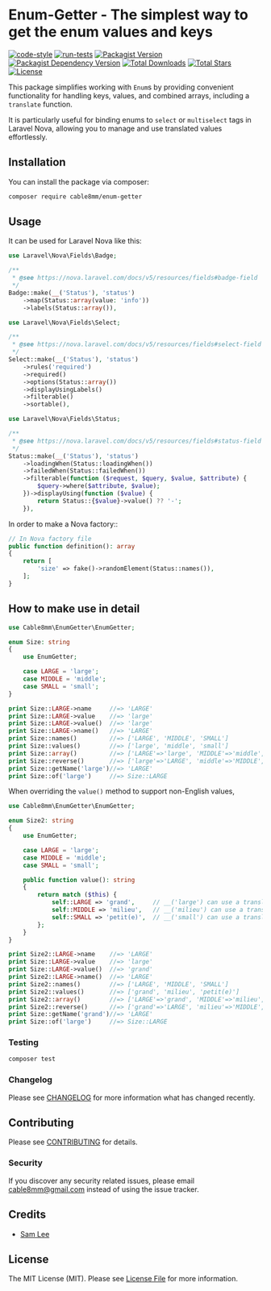 # Enum-Getter - The simplest way to get the enum values and keys

[![code-style](https://github.com/cable8mm/enum-getter/actions/workflows/code-style.yml/badge.svg)](https://github.com/cable8mm/enum-getter/actions/workflows/code-style.yml)
[![run-tests](https://github.com/cable8mm/enum-getter/actions/workflows/run-tests.yml/badge.svg)](https://github.com/cable8mm/enum-getter/actions/workflows/run-tests.yml)
[![Packagist Version](https://img.shields.io/packagist/v/cable8mm/enum-getter)](https://packagist.org/packages/cable8mm/enum-getter)
[![Packagist Dependency Version](https://img.shields.io/packagist/dependency-v/cable8mm/enum-getter/php?logo=PHP&logoColor=white&color=777BB4
)](https://packagist.org/packages/cable8mm/enum-getter)
[![Total Downloads](https://img.shields.io/packagist/dt/cable8mm/enum-getter)](https://packagist.org/packages/cable8mm/enum-getter/stats)
[![Total Stars](https://img.shields.io/packagist/stars/cable8mm/enum-getter)](https://github.com/cable8mm/enum-getter/stargazers)
[![License](https://img.shields.io/packagist/l/cable8mm/enum-getter)](https://github.com/cable8mm/enum-getter/blob/main/LICENSE.md)

This package simplifies working with `Enum`s by providing convenient functionality for handling keys, values, and combined arrays, including a `translate` function.

It is particularly useful for binding enums to `select` or `multiselect` tags in Laravel Nova, allowing you to manage and use translated values effortlessly.

## Installation

You can install the package via composer:

```bash
composer require cable8mm/enum-getter
```

## Usage

It can be used for Laravel Nova like this:

```php
use Laravel\Nova\Fields\Badge;

/**
 * @see https://nova.laravel.com/docs/v5/resources/fields#badge-field
 */
Badge::make(__('Status'), 'status')
    ->map(Status::array(value: 'info'))
    ->labels(Status::array()),
```

```php
use Laravel\Nova\Fields\Select;

/**
 * @see https://nova.laravel.com/docs/v5/resources/fields#select-field
 */
Select::make(__('Status'), 'status')
    ->rules('required')
    ->required()
    ->options(Status::array())
    ->displayUsingLabels()
    ->filterable()
    ->sortable(),
```

```php
use Laravel\Nova\Fields\Status;

/**
 * @see https://nova.laravel.com/docs/v5/resources/fields#status-field
 */
Status::make(__('Status'), 'status')
    ->loadingWhen(Status::loadingWhen())
    ->failedWhen(Status::failedWhen())
    ->filterable(function ($request, $query, $value, $attribute) {
        $query->where($attribute, $value);
    })->displayUsing(function ($value) {
        return Status::{$value}->value() ?? '-';
    }),
```

In order to make a Nova factory::

```php
// In Nova factory file
public function definition(): array
{
    return [
        'size' => fake()->randomElement(Status::names()),
    ];
}
```

## How to make use in detail

```php
use Cable8mm\EnumGetter\EnumGetter;

enum Size: string
{
    use EnumGetter;

    case LARGE = 'large';
    case MIDDLE = 'middle';
    case SMALL = 'small';
}

print Size::LARGE->name     //=> 'LARGE'
print Size::LARGE->value    //=> 'large'
print Size::LARGE->value()  //=> 'large'
print Size::LARGE->name()   //=> 'LARGE'
print Size::names()         //=> ['LARGE', 'MIDDLE', 'SMALL']
print Size::values()        //=> ['large', 'middle', 'small']
print Size::array()         //=> ['LARGE'=>'large', 'MIDDLE'=>'middle', 'SMALL'=>'small']
print Size::reverse()       //=> ['large'=>'LARGE', 'middle'=>'MIDDLE', 'small'=>'SMALL']
print Size::getName('large')//=> 'LARGE'
print Size::of('large')     //=> Size::LARGE
```

When overriding the `value()` method to support non-English values,

```php
use Cable8mm\EnumGetter\EnumGetter;

enum Size2: string
{
    use EnumGetter;

    case LARGE = 'large';
    case MIDDLE = 'middle';
    case SMALL = 'small';

    public function value(): string
    {
        return match ($this) {
            self::LARGE => 'grand',     // __('large') can use a translation module
            self::MIDDLE => 'milieu',   // __('milieu') can use a translation module
            self::SMALL => 'petit(e)',  // __('small') can use a translation module
        };
    }
}

print Size2::LARGE->name    //=> 'LARGE'
print Size::LARGE->value    //=> 'large'
print Size::LARGE->value()  //=> 'grand'
print Size2::LARGE->name()  //=> 'LARGE'
print Size2::names()        //=> ['LARGE', 'MIDDLE', 'SMALL']
print Size2::values()       //=> ['grand', 'milieu', 'petit(e)']
print Size2::array()        //=> ['LARGE'=>'grand', 'MIDDLE'=>'milieu', 'SMALL'=>'petit(e)']
print Size2::reverse()      //=> ['grand'=>'LARGE', 'milieu'=>'MIDDLE', 'petit(e)'=>'SMALL']
print Size::getName('grand')//=> 'LARGE'
print Size::of('large')     //=> Size::LARGE
```

### Testing

```bash
composer test
```

### Changelog

Please see [CHANGELOG](CHANGELOG.md) for more information what has changed recently.

## Contributing

Please see [CONTRIBUTING](CONTRIBUTING.md) for details.

### Security

If you discover any security related issues, please email <cable8mm@gmail.com> instead of using the issue tracker.

## Credits

- [Sam Lee](https://github.com/cable8mm)

## License

The MIT License (MIT). Please see [License File](LICENSE.md) for more information.
